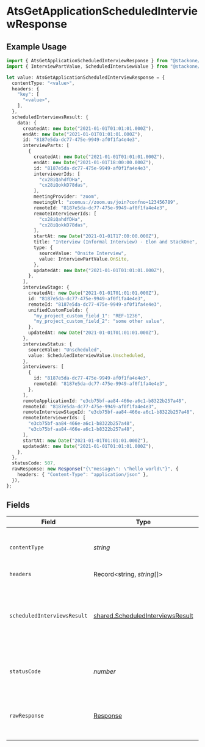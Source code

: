 # AtsGetApplicationScheduledInterviewResponse

## Example Usage

```typescript
import { AtsGetApplicationScheduledInterviewResponse } from "@stackone/stackone-client-ts/sdk/models/operations";
import { InterviewPartValue, ScheduledInterviewValue } from "@stackone/stackone-client-ts/sdk/models/shared";

let value: AtsGetApplicationScheduledInterviewResponse = {
  contentType: "<value>",
  headers: {
    "key": [
      "<value>",
    ],
  },
  scheduledInterviewsResult: {
    data: {
      createdAt: new Date("2021-01-01T01:01:01.000Z"),
      endAt: new Date("2021-01-01T01:01:01.000Z"),
      id: "8187e5da-dc77-475e-9949-af0f1fa4e4e3",
      interviewParts: [
        {
          createdAt: new Date("2021-01-01T01:01:01.000Z"),
          endAt: new Date("2021-01-01T18:00:00.000Z"),
          id: "8187e5da-dc77-475e-9949-af0f1fa4e4e3",
          interviewerIds: [
            "cx28iQahdfDHa",
            "cx28iQokkD78das",
          ],
          meetingProvider: "zoom",
          meetingUrl: "zoomus://zoom.us/join?confno=123456789",
          remoteId: "8187e5da-dc77-475e-9949-af0f1fa4e4e3",
          remoteInterviewerIds: [
            "cx28iQahdfDHa",
            "cx28iQokkD78das",
          ],
          startAt: new Date("2021-01-01T17:00:00.000Z"),
          title: "Interview (Informal Interview) - Elon and StackOne",
          type: {
            sourceValue: "Onsite Interview",
            value: InterviewPartValue.OnSite,
          },
          updatedAt: new Date("2021-01-01T01:01:01.000Z"),
        },
      ],
      interviewStage: {
        createdAt: new Date("2021-01-01T01:01:01.000Z"),
        id: "8187e5da-dc77-475e-9949-af0f1fa4e4e3",
        remoteId: "8187e5da-dc77-475e-9949-af0f1fa4e4e3",
        unifiedCustomFields: {
          "my_project_custom_field_1": "REF-1236",
          "my_project_custom_field_2": "some other value",
        },
        updatedAt: new Date("2021-01-01T01:01:01.000Z"),
      },
      interviewStatus: {
        sourceValue: "Unscheduled",
        value: ScheduledInterviewValue.Unscheduled,
      },
      interviewers: [
        {
          id: "8187e5da-dc77-475e-9949-af0f1fa4e4e3",
          remoteId: "8187e5da-dc77-475e-9949-af0f1fa4e4e3",
        },
      ],
      remoteApplicationId: "e3cb75bf-aa84-466e-a6c1-b8322b257a48",
      remoteId: "8187e5da-dc77-475e-9949-af0f1fa4e4e3",
      remoteInterviewStageId: "e3cb75bf-aa84-466e-a6c1-b8322b257a48",
      remoteInterviewerIds: [
        "e3cb75bf-aa84-466e-a6c1-b8322b257a48",
        "e3cb75bf-aa84-466e-a6c1-b8322b257a48",
      ],
      startAt: new Date("2021-01-01T01:01:01.000Z"),
      updatedAt: new Date("2021-01-01T01:01:01.000Z"),
    },
  },
  statusCode: 507,
  rawResponse: new Response("{\"message\": \"hello world\"}", {
    headers: { "Content-Type": "application/json" },
  }),
};
```

## Fields

| Field                                                                                       | Type                                                                                        | Required                                                                                    | Description                                                                                 |
| ------------------------------------------------------------------------------------------- | ------------------------------------------------------------------------------------------- | ------------------------------------------------------------------------------------------- | ------------------------------------------------------------------------------------------- |
| `contentType`                                                                               | *string*                                                                                    | :heavy_check_mark:                                                                          | HTTP response content type for this operation                                               |
| `headers`                                                                                   | Record<string, *string*[]>                                                                  | :heavy_check_mark:                                                                          | N/A                                                                                         |
| `scheduledInterviewsResult`                                                                 | [shared.ScheduledInterviewsResult](../../../sdk/models/shared/scheduledinterviewsresult.md) | :heavy_minus_sign:                                                                          | The applications scheduled interview with the given identifier was retrieved.               |
| `statusCode`                                                                                | *number*                                                                                    | :heavy_check_mark:                                                                          | HTTP response status code for this operation                                                |
| `rawResponse`                                                                               | [Response](https://developer.mozilla.org/en-US/docs/Web/API/Response)                       | :heavy_check_mark:                                                                          | Raw HTTP response; suitable for custom response parsing                                     |